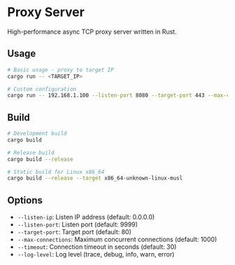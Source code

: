 # Proxy Server

High-performance async TCP proxy server written in Rust.

## Usage

```bash
# Basic usage - proxy to target IP
cargo run -- <TARGET_IP>

# Custom configuration
cargo run -- 192.168.1.100 --listen-port 8080 --target-port 443 --max-connections 500
```

## Build

```bash
# Development build
cargo build

# Release build
cargo build --release

# Static build for Linux x86_64
cargo build --release --target x86_64-unknown-linux-musl
```

## Options

- `--listen-ip`: Listen IP address (default: 0.0.0.0)
- `--listen-port`: Listen port (default: 9999)
- `--target-port`: Target port (default: 80)
- `--max-connections`: Maximum concurrent connections (default: 1000)
- `--timeout`: Connection timeout in seconds (default: 30)
- `--log-level`: Log level (trace, debug, info, warn, error)